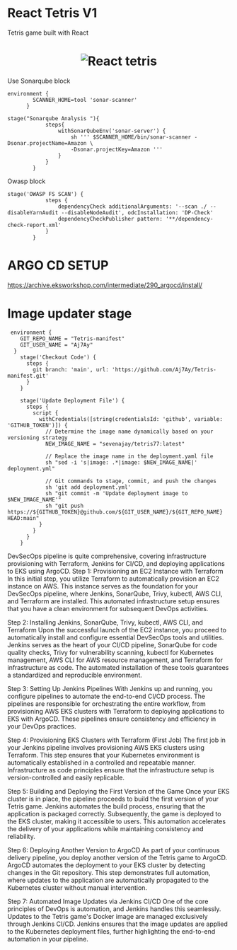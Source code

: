 # React Tetris V1

Tetris game built with React

<h1 align="center">
  <img alt="React tetris " title="#React tetris desktop" src="./images/game.jpg" />
</h1>


Use Sonarqube block 
```
environment {
        SCANNER_HOME=tool 'sonar-scanner'
      }

stage("Sonarqube Analysis "){
            steps{
                withSonarQubeEnv('sonar-server') {
                    sh ''' $SCANNER_HOME/bin/sonar-scanner -Dsonar.projectName=Amazon \
                    -Dsonar.projectKey=Amazon '''
                }
            }
        }
```        

Owasp block
```
stage('OWASP FS SCAN') {
            steps {
                dependencyCheck additionalArguments: '--scan ./ --disableYarnAudit --disableNodeAudit', odcInstallation: 'DP-Check'
                dependencyCheckPublisher pattern: '**/dependency-check-report.xml'
            }
        }
```

# ARGO CD SETUP
https://archive.eksworkshop.com/intermediate/290_argocd/install/

# Image updater stage
```
 environment {
    GIT_REPO_NAME = "Tetris-manifest"
    GIT_USER_NAME = "Aj7Ay"
  }
    stage('Checkout Code') {
      steps {
        git branch: 'main', url: 'https://github.com/Aj7Ay/Tetris-manifest.git'
      }
    }

    stage('Update Deployment File') {
      steps {
        script {
          withCredentials([string(credentialsId: 'github', variable: 'GITHUB_TOKEN')]) {
            // Determine the image name dynamically based on your versioning strategy
            NEW_IMAGE_NAME = "sevenajay/tetris77:latest"

            // Replace the image name in the deployment.yaml file
            sh "sed -i 's|image: .*|image: $NEW_IMAGE_NAME|' deployment.yml"

            // Git commands to stage, commit, and push the changes
            sh 'git add deployment.yml'
            sh "git commit -m 'Update deployment image to $NEW_IMAGE_NAME'"
            sh "git push https://${GITHUB_TOKEN}@github.com/${GIT_USER_NAME}/${GIT_REPO_NAME} HEAD:main"
          }
        }
      }
    }

```

DevSecOps pipeline is quite comprehensive, covering infrastructure provisioning with Terraform, Jenkins for CI/CD, and deploying applications to EKS using ArgoCD.
Step 1: Provisioning an EC2 Instance with Terraform
In this initial step, you utilize Terraform to automatically provision an EC2 instance on AWS. This instance serves as the foundation for your DevSecOps pipeline, where Jenkins, SonarQube, Trivy, kubectl, AWS CLI, and Terraform are installed. This automated infrastructure setup ensures that you have a clean environment for subsequent DevOps activities.

Step 2: Installing Jenkins, SonarQube, Trivy, kubectl, AWS CLI, and Terraform
Upon the successful launch of the EC2 instance, you proceed to automatically install and configure essential DevSecOps tools and utilities. Jenkins serves as the heart of your CI/CD pipeline, SonarQube for code quality checks, Trivy for vulnerability scanning, kubectl for Kubernetes management, AWS CLI for AWS resource management, and Terraform for infrastructure as code. The automated installation of these tools guarantees a standardized and reproducible environment.

Step 3: Setting Up Jenkins Pipelines
With Jenkins up and running, you configure pipelines to automate the end-to-end CI/CD process. The pipelines are responsible for orchestrating the entire workflow, from provisioning AWS EKS clusters with Terraform to deploying applications to EKS with ArgoCD. These pipelines ensure consistency and efficiency in your DevOps practices.

Step 4: Provisioning EKS Clusters with Terraform (First Job)
The first job in your Jenkins pipeline involves provisioning AWS EKS clusters using Terraform. This step ensures that your Kubernetes environment is automatically established in a controlled and repeatable manner. Infrastructure as code principles ensure that the infrastructure setup is version-controlled and easily replicable.

Step 5: Building and Deploying the First Version of the Game
Once your EKS cluster is in place, the pipeline proceeds to build the first version of your Tetris game. Jenkins automates the build process, ensuring that the application is packaged correctly. Subsequently, the game is deployed to the EKS cluster, making it accessible to users. This automation accelerates the delivery of your applications while maintaining consistency and reliability.

Step 6: Deploying Another Version to ArgoCD
As part of your continuous delivery pipeline, you deploy another version of the Tetris game to ArgoCD. ArgoCD automates the deployment to your EKS cluster by detecting changes in the Git repository. This step demonstrates full automation, where updates to the application are automatically propagated to the Kubernetes cluster without manual intervention.

Step 7: Automated Image Updates via Jenkins CI/CD
One of the core principles of DevOps is automation, and Jenkins handles this seamlessly. Updates to the Tetris game's Docker image are managed exclusively through Jenkins CI/CD. Jenkins ensures that the image updates are applied to the Kubernetes deployment files, further highlighting the end-to-end automation in your pipeline.
```
